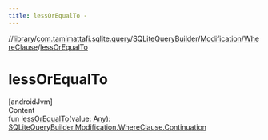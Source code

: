```yaml
---
title: lessOrEqualTo -
---
```

//[library](../../../../index.md)/[com.tamimattafi.sqlite.query](../../../index.md)/[SQLiteQueryBuilder](../../index.md)/[Modification](../index.md)/[WhereClause](index.md)/[lessOrEqualTo](less-or-equal-to.md)



# lessOrEqualTo  
[androidJvm]  
Content  
fun [lessOrEqualTo](less-or-equal-to.md)(value: [Any](https://kotlinlang.org/api/latest/jvm/stdlib/kotlin/-any/index.html)): [SQLiteQueryBuilder.Modification.WhereClause.Continuation](-continuation/index.md)  



